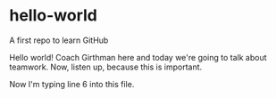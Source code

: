 # hello-world
A first repo to learn GitHub

Hello world! Coach Girthman here and today we're going to talk about teamwork. Now, listen up, because this is important.

Now I'm typing line 6 into this file.
